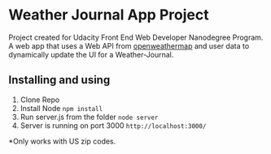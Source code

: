 # Weather Journal App Project

Project created for Udacity Front End Web Developer Nanodegree Program.
A web app that uses a Web API from [openweathermap](http://openweathermap.orgcom) and user data to dynamically update the UI for a Weather-Journal.

## Installing and using

1. Clone Repo
1. Install Node
   `npm install`
1. Run server.js from the folder
   `node server`
1. Server is running on port 3000
   `http://localhost:3000/`
   
*Only works with US zip codes.


